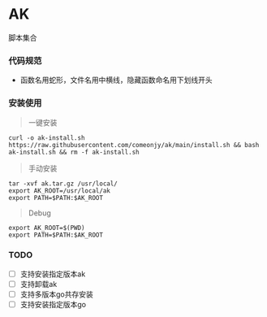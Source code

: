 # AK
脚本集合

### 代码规范
* 函数名用蛇形，文件名用中横线，隐藏函数命名用下划线开头


### 安装使用

> 一键安装

```shell
curl -o ak-install.sh https://raw.githubusercontent.com/comeonjy/ak/main/install.sh && bash ak-install.sh && rm -f ak-install.sh
```

> 手动安装

```shell
tar -xvf ak.tar.gz /usr/local/
export AK_ROOT=/usr/local/ak
export PATH=$PATH:$AK_ROOT
```


> Debug

```shell
export AK_ROOT=$(PWD)
export PATH=$PATH:$AK_ROOT
```


### TODO
- [ ] 支持安装指定版本ak
- [ ] 支持卸载ak
- [ ] 支持多版本go共存安装
- [ ] 支持安装指定版本go